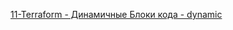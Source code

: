 [11-Terraform - Динамичные Блоки кода - dynamic
](https://www.youtube.com/watch?v=UpgyPaX0rVA&list=PLg5SS_4L6LYujWDTYb-Zbofdl44Jxb2l8&index=13)